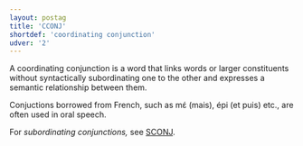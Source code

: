 ```yaml
---
layout: postag
title: 'CCONJ'
shortdef: 'coordinating conjunction'
udver: '2'
---
```


A coordinating conjunction is a word that links words or larger constituents without syntactically subordinating one to the other and
expresses a semantic relationship between them.

Conjuctions borrowed from French, such as mɛ́ (mais), épi (et puis) etc., are often used in oral speech.

For _subordinating conjunctions,_ see [SCONJ]().

<!-- Interlanguage links updated Út zář 29 20:22:57 CEST 2020 -->
